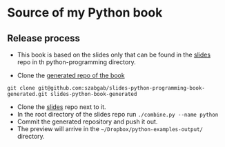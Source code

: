 # Source of my Python book

## Release process

* This book is based on the slides only that can be found in the [slides](https://github.com/szabgab/slides) repo in th python-programming directory.

* Clone the [generated repo of the book](https://github.com/szabgab/slides-python-programming-book-generated)

```
git clone git@github.com:szabgab/slides-python-programming-book-generated.git slides-python-book-generated
```

* Clone the [slides](https://github.com/szabgab/slides) repo next to it.
* In the root directory of the slides repo run `./combine.py --name python`
* Commit the generated repository and push it out.
* The preview will arrive in the `~/Dropbox/python-examples-output/` directory.

